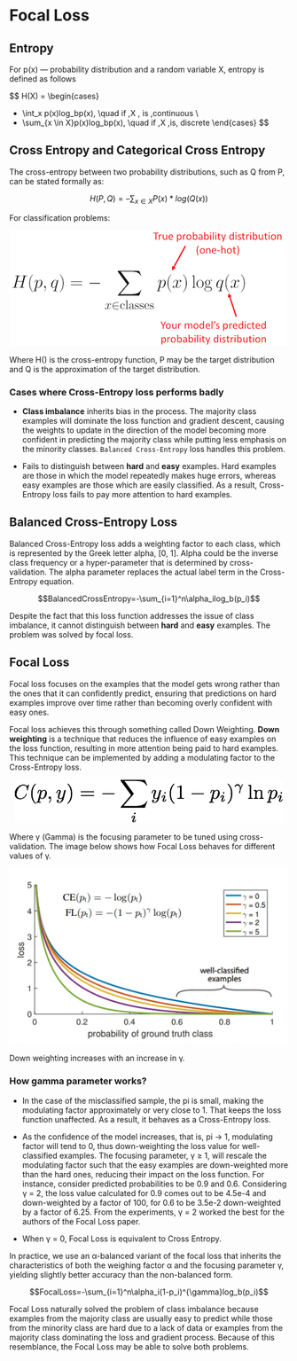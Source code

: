 # Focal Loss

## Entropy

For p(x) — probability distribution and a random variable X, entropy is defined as follows

$$ H(X) = 
\begin{cases}
- \int_x p(x)log_bp(x), \quad if \,X \, is \,continuous \\
- \sum_{x \in X}p(x)log_bp(x), \quad if \,X \,is\, discrete
\end{cases}
$$

## Cross Entropy and Categorical Cross Entropy

The cross-entropy between two probability distributions, such as Q from P, can be stated formally as:

$$H(P, Q) = – \sum_{x \in X} P(x) * log(Q(x))$$

For classification problems: 

<p align="center">
<img src="pic/gNip2.png">
</p>

Where H() is the cross-entropy function, P may be the target distribution and Q is the approximation of the target distribution. 

### Cases where Cross-Entropy loss performs badly

* <b>Class imbalance</b> inherits bias in the process. The majority class examples will dominate the loss function and gradient descent, causing the weights to update in the direction of the model becoming more confident in predicting the majority class while putting less emphasis on the minority classes. `Balanced Cross-Entropy` loss handles this problem.

* Fails to distinguish between <b>hard</b> and <b>easy</b> examples. Hard examples are those in which the model repeatedly makes huge errors, whereas easy examples are those which are easily classified. As a result, Cross-Entropy loss fails to pay more attention to hard examples.

## Balanced Cross-Entropy Loss

Balanced Cross-Entropy loss adds a weighting factor to each class, which is represented by the Greek letter alpha, [0, 1]. Alpha could be the inverse class frequency or a hyper-parameter that is determined by cross-validation. The alpha parameter replaces the actual label term in the Cross-Entropy equation.

$$BalancedCrossEntropy=-\sum_{i=1}^n\alpha_ilog_b(p_i)$$

Despite the fact that this loss function addresses the issue of class imbalance, it cannot distinguish between <b>hard</b> and <b>easy</b> examples. The problem was solved by focal loss.

## Focal Loss

Focal loss focuses on the examples that the model gets wrong rather than the ones that it can confidently predict, ensuring that predictions on hard examples improve over time rather than becoming overly confident with easy ones.

Focal loss achieves this through something called Down Weighting. <b>Down weighting</b> is a technique that reduces the influence of easy examples on the loss function, resulting in more attention being paid to hard examples. This technique can be implemented by adding a modulating factor to the Cross-Entropy loss.

<p align="center">
<img src="pic/focal_loss_function.png">
</p>

Where γ (Gamma) is the focusing parameter to be tuned using cross-validation. The image below shows how Focal Loss behaves for different values of γ.

<img src="pic/1_zkWsCJPPtCKzkG1VdZ4atA.webp">

Down weighting increases with an increase in γ.

### How gamma parameter works?

* In the case of the misclassified sample, the pi is small, making the modulating factor approximately or very close to 1. That keeps the loss function unaffected. As a result, it behaves as a Cross-Entropy loss.

* As the confidence of the model increases, that is, pi → 1, modulating factor will tend to 0, thus down-weighting the loss value for well-classified examples. The focusing parameter, γ ≥ 1, will rescale the modulating factor such that the easy examples are down-weighted more than the hard ones, reducing their impact on the loss function. For instance, consider predicted probabilities to be 0.9 and 0.6. Considering γ = 2, the loss value calculated for 0.9 comes out to be 4.5e-4 and down-weighted by a factor of 100, for 0.6 to be 3.5e-2 down-weighted by a factor of 6.25. From the experiments, γ = 2 worked the best for the authors of the Focal Loss paper.

* When γ = 0, Focal Loss is equivalent to Cross Entropy.

In practice, we use an α-balanced variant of the focal loss that inherits the characteristics of both the weighing factor α and the focusing parameter γ, yielding slightly better accuracy than the non-balanced form.

$$FocalLoss=-\sum_{i=1}^n\alpha_i(1-p_i)^{\gamma}log_b(p_i)$$


Focal Loss naturally solved the problem of class imbalance because examples from the majority class are usually easy to predict while those from the minority class are hard due to a lack of data or examples from the majority class dominating the loss and gradient process. Because of this resemblance, the Focal Loss may be able to solve both problems.

